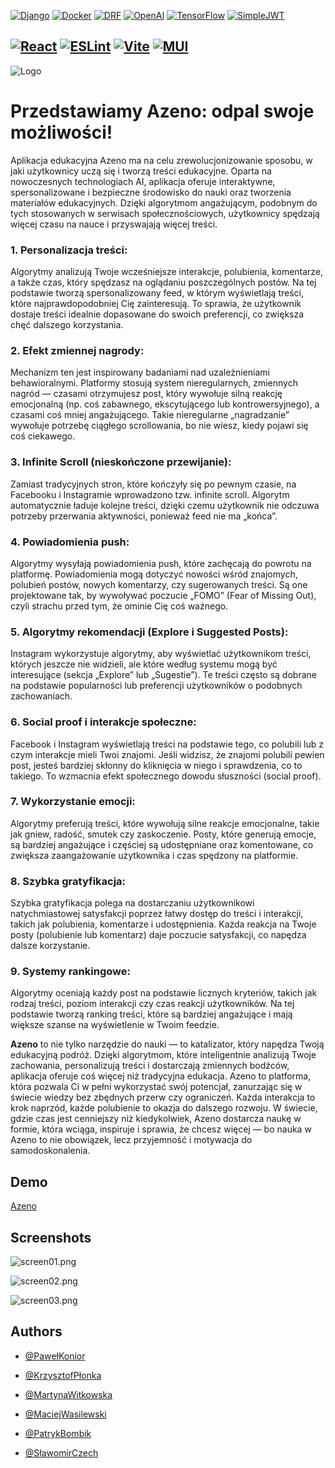 [![Django](https://img.shields.io/badge/Django-darkgreen)]()
[![Docker](https://img.shields.io/badge/Docker-blue)]()
[![DRF](https://img.shields.io/badge/DRF-green)]()
[![OpenAI](https://img.shields.io/badge/OpenAI-black)]()
[![TensorFlow](https://img.shields.io/badge/TensorFlow-orange)]()
[![SimpleJWT](https://img.shields.io/badge/SimpleJWT-darkred)]()

[![React](https://img.shields.io/badge/React-blue)]()
[![ESLint](https://img.shields.io/badge/ESLint-blueviolet)]()
[![Vite](https://img.shields.io/badge/Vite-yellow)]()
[![MUI](https://img.shields.io/badge/MUI-lightblue)]()
---

![Logo](assets%2Fazeno_logo.svg)

# Przedstawiamy **Azeno**: odpal swoje możliwości!

Aplikacja edukacyjna Azeno ma na celu zrewolucjonizowanie sposobu, w jaki użytkownicy uczą się i tworzą treści edukacyjne. Oparta na nowoczesnych technologiach AI, aplikacja oferuje interaktywne, spersonalizowane i bezpieczne środowisko do nauki oraz tworzenia materiałów edukacyjnych. Dzięki algorytmom angażującym, podobnym do tych stosowanych w serwisach społecznościowych, użytkownicy spędzają więcej czasu na nauce i przyswajają więcej treści. 

### 1. Personalizacja treści:
Algorytmy analizują Twoje wcześniejsze interakcje, polubienia, komentarze, a także czas, który spędzasz na oglądaniu poszczególnych postów. Na tej podstawie tworzą spersonalizowany feed, w którym wyświetlają treści, które najprawdopodobniej Cię zainteresują. To sprawia, że użytkownik dostaje treści idealnie dopasowane do swoich preferencji, co zwiększa chęć dalszego korzystania.

### 2. Efekt zmiennej nagrody:
Mechanizm ten jest inspirowany badaniami nad uzależnieniami behawioralnymi. Platformy stosują system nieregularnych, zmiennych nagród — czasami otrzymujesz post, który wywołuje silną reakcję emocjonalną (np. coś zabawnego, ekscytującego lub kontrowersyjnego), a czasami coś mniej angażującego. Takie nieregularne „nagradzanie” wywołuje potrzebę ciągłego scrollowania, bo nie wiesz, kiedy pojawi się coś ciekawego.

### 3. Infinite Scroll (nieskończone przewijanie):
Zamiast tradycyjnych stron, które kończyły się po pewnym czasie, na Facebooku i Instagramie wprowadzono tzw. infinite scroll. Algorytm automatycznie ładuje kolejne treści, dzięki czemu użytkownik nie odczuwa potrzeby przerwania aktywności, ponieważ feed nie ma „końca”.

### 4. Powiadomienia push:
Algorytmy wysyłają powiadomienia push, które zachęcają do powrotu na platformę. Powiadomienia mogą dotyczyć nowości wśród znajomych, polubień postów, nowych komentarzy, czy sugerowanych treści. Są one projektowane tak, by wywoływać poczucie „FOMO” (Fear of Missing Out), czyli strachu przed tym, że ominie Cię coś ważnego.

### 5. Algorytmy rekomendacji (Explore i Suggested Posts):
Instagram wykorzystuje algorytmy, aby wyświetlać użytkownikom treści, których jeszcze nie widzieli, ale które według systemu mogą być interesujące (sekcja „Explore” lub „Sugestie”). Te treści często są dobrane na podstawie popularności lub preferencji użytkowników o podobnych zachowaniach.

### 6. Social proof i interakcje społeczne:
Facebook i Instagram wyświetlają treści na podstawie tego, co polubili lub z czym interakcje mieli Twoi znajomi. Jeśli widzisz, że znajomi polubili pewien post, jesteś bardziej skłonny do kliknięcia w niego i sprawdzenia, co to takiego. To wzmacnia efekt społecznego dowodu słuszności (social proof).

### 7. Wykorzystanie emocji:
Algorytmy preferują treści, które wywołują silne reakcje emocjonalne, takie jak gniew, radość, smutek czy zaskoczenie. Posty, które generują emocje, są bardziej angażujące i częściej są udostępniane oraz komentowane, co zwiększa zaangażowanie użytkownika i czas spędzony na platformie.

### 8. Szybka gratyfikacja:
Szybka gratyfikacja polega na dostarczaniu użytkownikowi natychmiastowej satysfakcji poprzez łatwy dostęp do treści i interakcji, takich jak polubienia, komentarze i udostępnienia. Każda reakcja na Twoje posty (polubienie lub komentarz) daje poczucie satysfakcji, co napędza dalsze korzystanie.

### 9. Systemy rankingowe:
Algorytmy oceniają każdy post na podstawie licznych kryteriów, takich jak rodzaj treści, poziom interakcji czy czas reakcji użytkowników. Na tej podstawie tworzą ranking treści, które są bardziej angażujące i mają większe szanse na wyświetlenie w Twoim feedzie.

**Azeno** to nie tylko narzędzie do nauki — to katalizator, który napędza Twoją edukacyjną podróż. Dzięki algorytmom, które inteligentnie analizują Twoje zachowania, personalizują treści i dostarczają zmiennych bodźców, aplikacja oferuje coś więcej niż tradycyjna edukacja. Azeno to platforma, która pozwala Ci w pełni wykorzystać swój potencjał, zanurzając się w świecie wiedzy bez zbędnych przerw czy ograniczeń. Każda interakcja to krok naprzód, każde polubienie to okazja do dalszego rozwoju. W świecie, gdzie czas jest cenniejszy niż kiedykolwiek, Azeno dostarcza naukę w formie, która wciąga, inspiruje i sprawia, że chcesz więcej — bo nauka w Azeno to nie obowiązek, lecz przyjemność i motywacja do samodoskonalenia.

## Demo

[Azeno](http://azeno.it)

## Screenshots

![screen01.png](assets%2Fscreen01.png)

![screen02.png](assets%2Fscreen02.png)

![screen03.png](assets%2Fscreen03.png)


## Authors

- [@PawełKonior](https://github.com/pawelkonior)

- [@KrzysztofPłonka](https://www.github.com/ToJestKrzysio)

- [@MartynaWitkowska](https://www.github.com/martykawitkowska)

- [@MaciejWasilewski](https://www.github.com/MWasile)

- [@PatrykBombik](https://www.github.com/PatrykBombik)

- [@SławomirCzech](https://www.github.com/SlawCzech)

